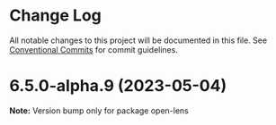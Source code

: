 # Change Log

All notable changes to this project will be documented in this file.
See [Conventional Commits](https://conventionalcommits.org) for commit guidelines.

# 6.5.0-alpha.9 (2023-05-04)

**Note:** Version bump only for package open-lens
